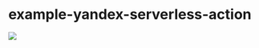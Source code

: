 # example-yandex-serverless-action

![](https://github.com/goodsmileduck/example-yandex-serverless-action/workflows/CI/badge.svg)

